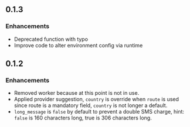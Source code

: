 ## 0.1.3

### Enhancements
  - Deprecated function with typo 
  - Improve code to alter environment config via runtime

## 0.1.2

### Enhancements
  - Removed worker because at this point is not in use.
  - Applied provider suggestion, `country` is override when `route` is used since route is a mandatory field, `country` is not longer a default.
  - `long_message` is `false` by default to prevent a double SMS charge, hint: `false` is 160 characters long, true is 306 characters long.
